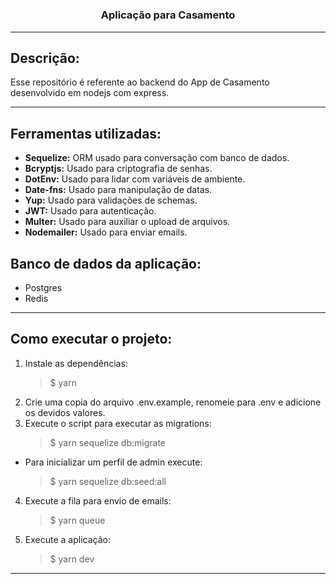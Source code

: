 <h1 align="center">
  <!-- <img alt="Fastfeet" title="Fastfeet" src="https://raw.githubusercontent.com/Rocketseat/bootcamp-gostack-desafio-02/master/.github/logo.png" width="300px" /> -->
<h3 align="center">
  Aplicação para Casamento
</h3>
</h1>

---

## Descrição:

Esse repositório é referente ao backend do App de Casamento desenvolvido em nodejs com express.

---

## Ferramentas utilizadas:

- **Sequelize:** ORM usado para conversação com banco de dados.
- **Bcryptjs:** Usado para criptografia de senhas.
- **DotEnv:** Usado para lidar com variáveis de ambiente.
- **Date-fns:** Usado para manipulação de datas.
- **Yup:** Usado para validações de schemas.
- **JWT:** Usado para autenticação.
- **Multer:** Usado para auxiliar o upload de arquivos.
- **Nodemailer:** Usado para enviar emails.

## Banco de dados da aplicação:

- Postgres
- Redis

---

## Como executar o projeto:

1. Instale as dependências:
   > \$ yarn
2. Crie uma copia do arquivo .env.example, renomeie para .env e adicione os devidos valores.
3. Execute o script para executar as migrations:
   > \$ yarn sequelize db:migrate

- Para inicializar um perfil de admin execute:
  > \$ yarn sequelize db:seed:all

4. Execute a fila para envio de emails:

   > \$ yarn queue

5. Execute a aplicação:
   > \$ yarn dev

---
